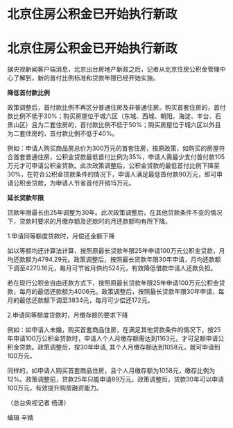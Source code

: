 # 北京住房公积金已开始执行新政

# 北京住房公积金已开始执行新政

据央视新闻客户端消息，北京出台房地产新政之后，记者从北京住房公积金管理中心了解到，新的首付比例标准和贷款年限已经开始实施。

**降低首付款比例**

政策调整后，首付款比例不再区分普通住房及非普通住房。购买首套住房的，首付款比例不低于30%；购买房屋位于城六区（东城、西城、朝阳、海淀、丰台、石景山区）且为二套住房的，首付款比例不低于50%；购买房屋位于城六区以外且为二套住房的，首付款比例不低于40%。

例如：申请人购买商品房总价为300万元的首套住房，按原政策，如购买的房屋符合首套普通住房，公积金贷款最低首付比例为35%，申请人需最少支付首付款105万元才可申请公积金贷款。此次政策调整后，公积金贷款的最低首付比例下降至30%，在符合公积金贷款条件的情况下，申请人满足最低首付款90万元，即可申请公积金贷款，为申请人节省首付开销15万元。

**延长贷款年限**

贷款年限最长由25年调整为30年。此次政策调整后，在其他贷款条件不变的情况下，贷款时要求的月缴存额及还款时的月还款额均有所下降。

1.申请同等额度贷款时，月偿还金额下降

如以等额均还计算法计算，按照原最长贷款年限25年申请100万元公积金贷款，月均还款额为4794.29元。政策调整后，按照最长贷款年限30年申请，月均还款额下调至4270.16元，每月可节省月供约524元，有效降低借款申请人还款负担。

若在现行公积金自由还款方式下，按照原最长贷款年限25年申请100万元公积金贷款，每月的最低还款额为4006元。政策调整后，按照最长贷款年限30年申请，每月的最低还款额下调至3834元，每月可少偿还172元。

2.申请同等额度贷款时，月缴存额的要求下降

例如：如申请人未婚，购买首套商品住房，在满足其他贷款条件的情况下，按25年申请100万公积金贷款时，申请人个人月缴存额需达到1163元，才可足额申请公积金贷款。政策调整后，按30年申请,
其个人月缴存额达到1058元，就可申请到100万元。

同样的，如申请人购买首套商品住房，且个人月缴存额为1058元，缴存比例为12%。政策调整前，贷款25年只能申请89万元。政策调整后，贷款30年可以申请100万元，有效提升购房融资能力。

（总台央视记者 杨潇）

编辑 辛婧

